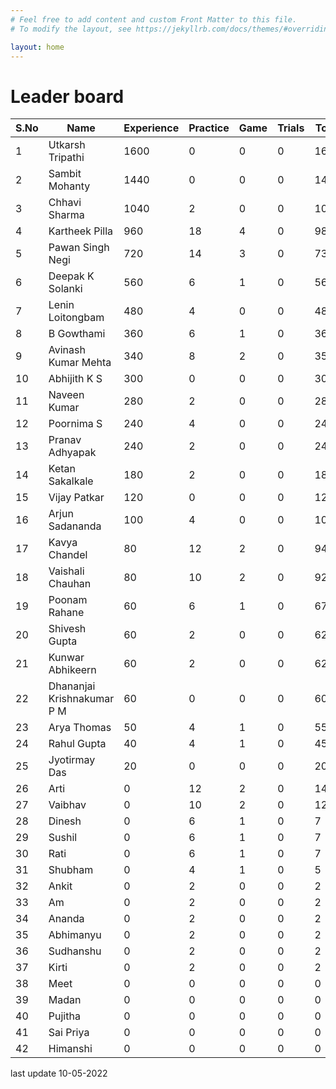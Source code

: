 ```yaml
---
# Feel free to add content and custom Front Matter to this file.
# To modify the layout, see https://jekyllrb.com/docs/themes/#overriding-theme-defaults

layout: home
---
```


# Leader board

|S.No | Name | Experience | Practice | Game | Trials | Total |
|-|-|-|-|-|-|-|
|1 | Utkarsh Tripathi | 1600 | 0 | 0 | 0 | 1600 |
|2 | Sambit Mohanty | 1440 | 0 | 0 | 0 | 1440 |
|3 | Chhavi Sharma | 1040 | 2 | 0 | 0 | 1042 |
|4 | Kartheek Pilla | 960 | 18 | 4 | 0 | 982 |
|5 | Pawan Singh Negi | 720 | 14 | 3 | 0 | 737 |
|6 | Deepak K Solanki | 560 | 6 | 1 | 0 | 567 |
|7 | Lenin Loitongbam | 480 | 4 | 0 | 0 | 484 |
|8 | B Gowthami | 360 | 6 | 1 | 0 | 367 |
|9 | Avinash Kumar Mehta | 340 | 8 | 2 | 0 | 350 |
|10 | Abhijith K S | 300 | 0 | 0 | 0 | 300 |
|11 | Naveen Kumar | 280 | 2 | 0 | 0 | 282 |
|12 | Poornima S | 240 | 4 | 0 | 0 | 244 |
|13 | Pranav Adhyapak | 240 | 2 | 0 | 0 | 242 |
|14 | Ketan Sakalkale | 180 | 2 | 0 | 0 | 182 |
|15 | Vijay Patkar | 120 | 0 | 0 | 0 | 120 |
|16 | Arjun Sadananda | 100 | 4 | 0 | 0 | 104 |
|17 | Kavya Chandel | 80 | 12 | 2 | 0 | 94 |
|18 | Vaishali Chauhan | 80 | 10 | 2 | 0 | 92 |
|19 | Poonam Rahane | 60 | 6 | 1 | 0 | 67 |
|20 | Shivesh Gupta | 60 | 2 | 0 | 0 | 62 |
|21 | Kunwar Abhikeern | 60 | 2 | 0 | 0 | 62 |
|22 | Dhananjai Krishnakumar P M | 60 | 0 | 0 | 0 | 60 |
|23 | Arya Thomas | 50 | 4 | 1 | 0 | 55 |
|24 | Rahul Gupta | 40 | 4 | 1 | 0 | 45 |
|25 | Jyotirmay Das | 20 | 0 | 0 | 0 | 20 |
|26 | Arti | 0 | 12 | 2 | 0 | 14 |
|27 | Vaibhav | 0 | 10 | 2 | 0 | 12 |
|28 | Dinesh | 0 | 6 | 1 | 0 | 7 |
|29 | Sushil | 0 | 6 | 1 | 0 | 7 |
|30 | Rati | 0 | 6 | 1 | 0 | 7 |
|31 | Shubham | 0 | 4 | 1 | 0 | 5 |
|32 | Ankit | 0 | 2 | 0 | 0 | 2 |
|33 | Am | 0 | 2 | 0 | 0 | 2 |
|34 | Ananda | 0 | 2 | 0 | 0 | 2 |
|35 | Abhimanyu | 0 | 2 | 0 | 0 | 2 |
|36 | Sudhanshu | 0 | 2 | 0 | 0 | 2 |
|37 | Kirti | 0 | 2 | 0 | 0 | 2 |
|38 | Meet | 0 | 0 | 0 | 0 | 0 |
|39 | Madan | 0 | 0 | 0 | 0 | 0 |
|40 | Pujitha | 0 | 0 | 0 | 0 | 0 |
|41 | Sai Priya | 0 | 0 | 0 | 0 | 0 |
|42 | Himanshi | 0 | 0 | 0 | 0 | 0 |


last update 10-05-2022